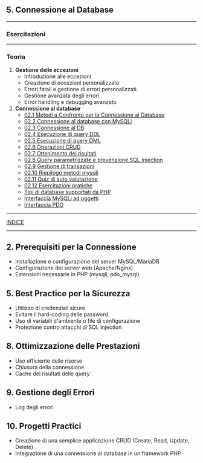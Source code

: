 ## 5. **Connessione al Database**

---
### Esercitazioni

--- 
### Teoria
1. **Gestione delle eccezioni**
   - Introduzione alle eccezioni
   - Creazione di eccezioni personalizzate
   - Errori fatali e gestione di errori personalizzati.
   - Gestione avanzata degli errori
   - Error handling e debugging avanzato
2. **Connessione al database**
   - [02.1 Metodi a Confronto per la Connessione al Database](<02.1 Metodi a Confronto per la Connessione al Database.md>)
   - [02.2 Connessione al database con MySQLi](<02.2 Connessione al database con MySQLi.md>)
   - [02.3 Connessione al DB](<02.3 Connessione al DB.md>)
   - [02.4 Esecuzione di query DDL](<02.4 Esecuzione di query DDL.md>)
   - [02.5 Esecuzione di query DML](<02.5 Esecuzione di query DML.md>)
   - [02.6 Operazioni CRUD](<02.6 Operazioni CRUD.md>)
   - [02.7 Ottenimento dei risultati](<02.7 Ottenimento dei risultati.md>)
   - [02.8 Query parametrizzate e prevenzione SQL Injection](<02.8 Query parametrizzate e prevenzione SQL Injection.md>)
   - [02.9 Gestione di transazioni](<02.9 Gestione di transazioni.md>)
   - [02.10 Riepilogo metodi mysqli](<02.10 Riepilogo metodi mysqli.md>)
   - [02.11 Quiz di auto valutazione](<02.11 Quiz di auto valutazione.md>)
   - [02.12 Esercitazioni pratiche](<02.12 Esercitazioni pratiche.md>)
   - [Tipi di database supportati da PHP](<Tipi di database supportati da PHP.md>)
   - [Interfaccia MySQLi ad oggetti](<Interfaccia MySQLi ad oggetti.md>)
   - [Interfaccia PDO](<Interfaccia PDO.md>)

---
[INDICE](../README.md)

---
## **2. Prerequisiti per la Connessione**
   - Installazione e configurazione del server MySQL/MariaDB
   - Configurazione del server web (Apache/Nginx)
   - Estensioni necessarie in PHP (mysqli, pdo_mysql)

## **5. Best Practice per la Sicurezza**
   - Utilizzo di credenziali sicure
   - Evitare il hard-coding delle password
   - Uso di variabili d'ambiente o file di configurazione
   - Protezione contro attacchi di SQL Injection

## **8. Ottimizzazione delle Prestazioni**
   - Uso efficiente delle risorse
   - Chiusura della connessione
   - Cache dei risultati delle query

## **9. Gestione degli Errori**
   - Log degli errori

## **10. Progetti Practici**
   - Creazione di una semplice applicazione CRUD (Create, Read, Update, Delete)
   - Integrazione di una connessione al database in un framework PHP
